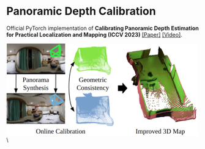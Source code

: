 # Panoramic Depth Calibration
Official PyTorch implementation of **Calibrating Panoramic Depth Estimation for Practical Localization and Mapping (ICCV 2023)** [[Paper]](https://openaccess.thecvf.com/content/ICCV2023/html/Kim_Calibrating_Panoramic_Depth_Estimation_for_Practical_Localization_and_Mapping_ICCV_2023_paper.html) [[Video]](https://www.youtube.com/watch?v=KXz8IwrtJWg).

[<img src="calib_overview.png" width="500"/>](calib_overview.jpg)\

